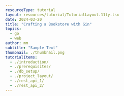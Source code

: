 ```yaml
---
resourceType: tutorial
layout: resources/tutorial/TutorialLayout.11ty.tsx
date: 2024-03-20
title: "Crafting a Bookstore with Gin"
topics:
  - go
  - web
author: mm
subtitle: "Sample Text"
thumbnail: ./thumbnail.png
tutorialItems:
  - ./introduction/
  - ./prerequisites/
  - ./db_setup/
  - ./project_layout/
  - ./rest_api_1/
  - ./rest_api_2/
---
```

